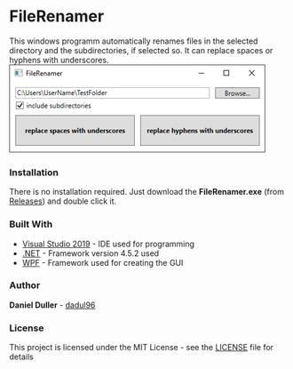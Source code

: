 # FileRenamer
This windows programm automatically renames files in the selected directory and the subdirectories, if selected so. It can replace spaces or hyphens with underscores.
![](screenshot.png)

### Installation
There is no installation required. Just download the **FileRenamer.exe** (from [Releases](https://github.com/dadul96/FileRenamer/releases)) and double click it.

### Built With
* [Visual Studio 2019](https://visualstudio.microsoft.com/) - IDE used for programming
* [.NET](https://dotnet.microsoft.com/download/dotnet-framework) - Framework version 4.5.2 used
* [WPF](https://docs.microsoft.com/en-us/dotnet/framework/wpf/) - Framework used for creating the GUI

### Author
**Daniel Duller** - [dadul96](https://github.com/dadul96)

### License
This project is licensed under the MIT License - see the [LICENSE](LICENSE) file for details
